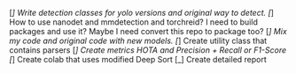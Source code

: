 [_] Write detection classes for yolo versions and original way to detect.
[_] How to use nanodet and mmdetection and torchreid? I need to build packages and use it? Maybe I need convert this repo to package too?
[_] Mix my code and original code with new models.
[_] Create utility class that contains parsers
[_] Create metrics HOTA and Precision + Recall or F1-Score
[_] Create colab that uses modified Deep Sort
[_] Create detailed report